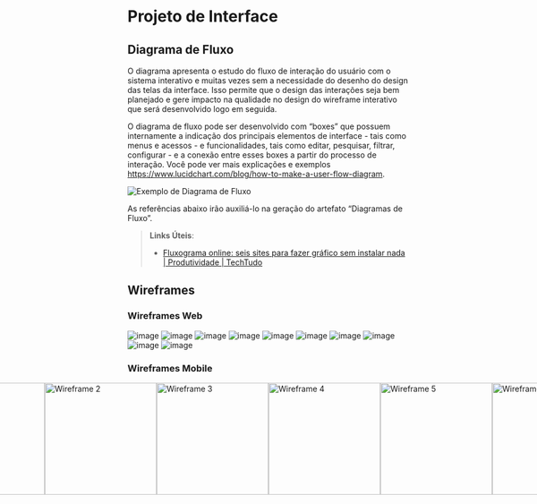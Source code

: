 
# Projeto de Interface

## Diagrama de Fluxo

O diagrama apresenta o estudo do fluxo de interação do usuário com o sistema interativo e  muitas vezes sem a necessidade do desenho do design das telas da interface. Isso permite que o design das interações seja bem planejado e gere impacto na qualidade no design do wireframe interativo que será desenvolvido logo em seguida.

O diagrama de fluxo pode ser desenvolvido com “boxes” que possuem internamente a indicação dos principais elementos de interface - tais como menus e acessos - e funcionalidades, tais como editar, pesquisar, filtrar, configurar - e a conexão entre esses boxes a partir do processo de interação. Você pode ver mais explicações e exemplos https://www.lucidchart.com/blog/how-to-make-a-user-flow-diagram.

![Exemplo de Diagrama de Fluxo](![image](https://github.com/ICEI-PUC-Minas-PMV-ADS/pmv-ads-2024-1-e4-proj-dad-t3-diarista/assets/112135999/ae7185e0-14e0-485a-9792-11e172443ca8)
)

As referências abaixo irão auxiliá-lo na geração do artefato “Diagramas de Fluxo”.

> **Links Úteis**:
> - [Fluxograma online: seis sites para fazer gráfico sem instalar nada | Produtividade | TechTudo](https://www.techtudo.com.br/listas/2019/03/fluxograma-online-seis-sites-para-fazer-grafico-sem-instalar-nada.ghtml)

## Wireframes

### Wireframes Web
![image](https://github.com/ICEI-PUC-Minas-PMV-ADS/pmv-ads-2024-1-e4-proj-dad-t3-diarista/assets/97962041/b27da7b8-818f-44aa-a0fa-e8afa001328c)
![image](https://github.com/ICEI-PUC-Minas-PMV-ADS/pmv-ads-2024-1-e4-proj-dad-t3-diarista/assets/97962041/f58a8463-1f0a-4b48-a29d-64e89aa2962c)
![image](https://github.com/ICEI-PUC-Minas-PMV-ADS/pmv-ads-2024-1-e4-proj-dad-t3-diarista/assets/97962041/73670787-f734-4c08-943c-6d78f3775f01)
![image](https://github.com/ICEI-PUC-Minas-PMV-ADS/pmv-ads-2024-1-e4-proj-dad-t3-diarista/assets/97962041/2e3a5e37-d46d-43a9-87ad-343aa2cd5378)
![image](https://github.com/ICEI-PUC-Minas-PMV-ADS/pmv-ads-2024-1-e4-proj-dad-t3-diarista/assets/97962041/bbff49fc-2881-446f-947c-8e60db14ed71)
![image](https://github.com/ICEI-PUC-Minas-PMV-ADS/pmv-ads-2024-1-e4-proj-dad-t3-diarista/assets/97962041/8bc43159-6006-45f2-a0c5-ea1a9e9550e0)
![image](https://github.com/ICEI-PUC-Minas-PMV-ADS/pmv-ads-2024-1-e4-proj-dad-t3-diarista/assets/97962041/91d9057d-1ba9-425a-865f-9a43b18cef51)
![image](https://github.com/ICEI-PUC-Minas-PMV-ADS/pmv-ads-2024-1-e4-proj-dad-t3-diarista/assets/97962041/18c47332-c319-4133-842f-82b6f80988fc)
![image](https://github.com/ICEI-PUC-Minas-PMV-ADS/pmv-ads-2024-1-e4-proj-dad-t3-diarista/assets/97962041/8e71a36d-4bfa-4764-bf49-b942487b57d5)
![image](https://github.com/ICEI-PUC-Minas-PMV-ADS/pmv-ads-2024-1-e4-proj-dad-t3-diarista/assets/97962041/d718e203-ec82-4565-b3c5-065a191928be)

### Wireframes Mobile

<div style="display: flex; justify-content: center;">
  <img src="https://github.com/ICEI-PUC-Minas-PMV-ADS/pmv-ads-2024-1-e4-proj-dad-t3-diarista/assets/95951195/10f6ca62-6e5d-4e55-9c55-ee66d319d1d5" alt="Wireframe 1" width="200"/>
  <img src="https://github.com/ICEI-PUC-Minas-PMV-ADS/pmv-ads-2024-1-e4-proj-dad-t3-diarista/assets/95951195/d50722bc-61a6-4a46-8e48-5b93b33bd1fe" alt="Wireframe 2" width="200"/>
  <img src="https://github.com/ICEI-PUC-Minas-PMV-ADS/pmv-ads-2024-1-e4-proj-dad-t3-diarista/assets/95951195/1277723d-161e-43e7-8a5b-9f95e1a32101" alt="Wireframe 3" width="200"/>
  <img src="https://github.com/ICEI-PUC-Minas-PMV-ADS/pmv-ads-2024-1-e4-proj-dad-t3-diarista/assets/95951195/6ab9e055-47fb-416b-8031-c4b46d809792" alt="Wireframe 4" width="200"/>
  <img src="https://github.com/ICEI-PUC-Minas-PMV-ADS/pmv-ads-2024-1-e4-proj-dad-t3-diarista/assets/95951195/2d3ad705-77a5-40b0-bf3e-66027b84319d" alt="Wireframe 5" width="200"/>
  <img src="https://github.com/ICEI-PUC-Minas-PMV-ADS/pmv-ads-2024-1-e4-proj-dad-t3-diarista/assets/95951195/d80d991f-6658-4e1a-a9c0-016b8575e004" alt="Wireframe 6" width="200"/>
</div>


